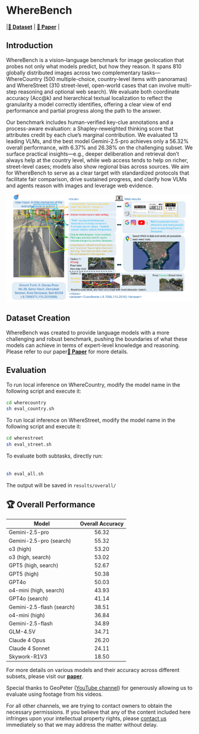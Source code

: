 # WhereBench

|[**🤗 Dataset**](https://huggingface.co/datasets/tonyqian/WhereBench) | [**📖 Paper**](https://github.com/Batwho/WhereBench/edit/main/README.md) |


## Introduction
WhereBench is a vision–language benchmark for image geolocation that probes not only what models predict, but how they reason. It spans 810 globally distributed images across two complementary tasks—WhereCountry (500 multiple-choice, country-level items with panoramas) and WhereStreet (310 street-level, open-world cases that can involve multi-step reasoning and optional web search). We evaluate both coordinate accuracy (Acc@k) and hierarchical textual localization to reflect the granularity a model correctly identifies, offering a clear view of end performance and partial progress along the path to the answer.


Our benchmark includes human-verified key-clue annotations and a process-aware evaluation: a Shapley-reweighted thinking score that attributes credit by each clue’s marginal contribution. We evaluated 13 leading VLMs, and the best model Gemini-2.5-pro achieves only a 56.32% overall performance, with 6.37% and 26.38% on the challenging subset. We surface practical insights—e.g., deeper deliberation and retrieval don’t always help at the country level, while web access tends to help on richer, street-level cases; models also show regional bias across sources. We aim for WhereBench to serve as a clear target with standardized protocols that facilitate fair comparison, drive sustained progress, and clarify how VLMs and agents reason with images and leverage web evidence.


![WhereBench inference overview](asset/illustration_figure.png)


## Dataset Creation
WhereBench was created to provide language models with a more challenging and robust benchmark, pushing the boundaries of what these models can achieve in terms of expert-level knowledge and reasoning. Please refer to our paper[**📖 Paper**]() for more details.


## Evaluation

To run local inference on WhereCountry, modify the model name in the following script and execute it:

```bash
cd wherecountry
sh eval_country.sh
```

To run local inference on WhereStreet, modify the model name in the following script and execute it:

```bash
cd wherestreet
sh eval_street.sh
```

To evaluate both subtasks, directly run:
```bash

sh eval_all.sh
```
The output will be saved in `results/overall/`

## 🏆 Overall Performance

| Model                     | Overall Accuracy |
| ------------------------- | :--------------: |
| Gemini-2.5-pro            |       56.32      |
| Gemini-2.5-pro (search)   |       55.32      |
| o3 (high)                 |       53.20      |
| o3 (high, search)         |       53.02      |
| GPT5 (high, search)       |       52.67      |
| GPT5 (high)               |       50.38      |
| GPT4o                     |       50.03      |
| o4-mini (high, search)    |       43.93      |
| GPT4o (search)            |       41.14      |
| Gemini-2.5-flash (search) |       38.51      |
| o4-mini (high)            |       36.84      |
| Gemini-2.5-flash          |       34.89      |
| GLM-4.5V                  |       34.71      |
| Claude 4 Opus             |       26.20      |
| Claude 4 Sonnet           |       24.11      |
| Skywork-R1V3              |       18.50      |

For more details on various models and their accuracy across different subsets, please visit our [**paper**]().


Special thanks to GeoPeter ([YouTube channel](https://www.youtube.com/GeoPeter)) for generously allowing us to evaluate using footage from his videos.

For all other channels, we are trying to contact owners to obtain the necessary permissions. If you believe that any of the content included here infringes upon your intellectual property rights, please [contact us](mailto:zh103512@ucf.edu) immediately so that we may address the matter without delay.


